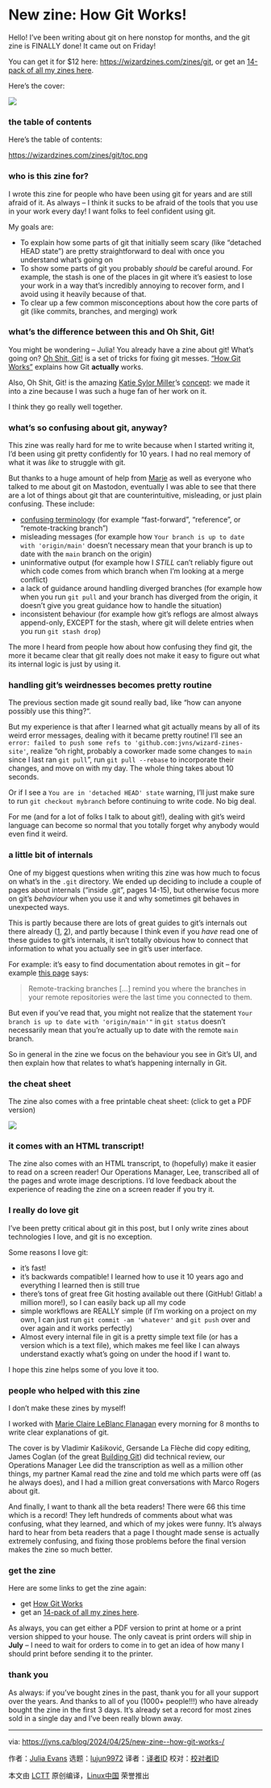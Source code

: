 [#]: subject: "New zine: How Git Works!"
[#]: via: "https://jvns.ca/blog/2024/04/25/new-zine--how-git-works-/"
[#]: author: "Julia Evans https://jvns.ca/"
[#]: collector: "lujun9972/lctt-scripts-1705972010"
[#]: translator: " "
[#]: reviewer: " "
[#]: publisher: " "
[#]: url: " "

New zine: How Git Works!
======

Hello! I’ve been writing about git on here nonstop for months, and the git zine is FINALLY done! It came out on Friday!

You can get it for $12 here: <https://wizardzines.com/zines/git>, or get an [14-pack of all my zines here][1].

Here’s the cover:

[![][2]][3]

### the table of contents

Here’s the table of contents:

<https://wizardzines.com/zines/git/toc.png>

### who is this zine for?

I wrote this zine for people who have been using git for years and are still afraid of it. As always – I think it sucks to be afraid of the tools that you use in your work every day! I want folks to feel confident using git.

My goals are:

  * To explain how some parts of git that initially seem scary (like “detached HEAD state”) are pretty straightforward to deal with once you understand what’s going on
  * To show some parts of git you probably _should_ be careful around. For example, the stash is one of the places in git where it’s easiest to lose your work in a way that’s incredibly annoying to recover form, and I avoid using it heavily because of that.
  * To clear up a few common misconceptions about how the core parts of git (like commits, branches, and merging) work



### what’s the difference between this and Oh Shit, Git!

You might be wondering – Julia! You already have a zine about git! What’s going on? [Oh Shit, Git!][4] is a set of tricks for fixing git messes. [“How Git Works”][5] explains how Git **actually** works.

Also, Oh Shit, Git! is the amazing [Katie Sylor Miller][6]’s [concept][7]: we made it into a zine because I was such a huge fan of her work on it.

I think they go really well together.

### what’s so confusing about git, anyway?

This zine was really hard for me to write because when I started writing it, I’d been using git pretty confidently for 10 years. I had no real memory of what it was _like_ to struggle with git.

But thanks to a huge amount of help from [Marie][8] as well as everyone who talked to me about git on Mastodon, eventually I was able to see that there are a lot of things about git that are counterintuitive, misleading, or just plain confusing. These include:

  * [confusing terminology][9] (for example “fast-forward”, “reference”, or “remote-tracking branch”)
  * misleading messages (for example how `Your branch is up to date with 'origin/main'` doesn’t necessary mean that your branch is up to date with the `main` branch on the origin)
  * uninformative output (for example how I _STILL_ can’t reliably figure out which code comes from which branch when I’m looking at a merge conflict)
  * a lack of guidance around handling diverged branches (for example how when you run `git pull` and your branch has diverged from the origin, it doesn’t give you great guidance how to handle the situation)
  * inconsistent behaviour (for example how git’s reflogs are almost always append-only, EXCEPT for the stash, where git will delete entries when you run `git stash drop`)



The more I heard from people how about how confusing they find git, the more it became clear that git really does not make it easy to figure out what its internal logic is just by using it.

### handling git’s weirdnesses becomes pretty routine

The previous section made git sound really bad, like “how can anyone possibly use this thing?“.

But my experience is that after I learned what git actually means by all of its weird error messages, dealing with it became pretty routine! I’ll see an `error: failed to push some refs to 'github.com:jvns/wizard-zines-site'`, realize “oh right, probably a coworker made some changes to `main` since I last ran `git pull`”, run `git pull --rebase` to incorporate their changes, and move on with my day. The whole thing takes about 10 seconds.

Or if I see a `You are in 'detached HEAD' state` warning, I’ll just make sure to run `git checkout mybranch` before continuing to write code. No big deal.

For me (and for a lot of folks I talk to about git!), dealing with git’s weird language can become so normal that you totally forget why anybody would even find it weird.

### a little bit of internals

One of my biggest questions when writing this zine was how much to focus on what’s in the `.git` directory. We ended up deciding to include a couple of pages about internals (“inside .git”, pages 14-15), but otherwise focus more on git’s _behaviour_ when you use it and why sometimes git behaves in unexpected ways.

This is partly because there are lots of great guides to git’s internals out there already ([1][10], [2][11]), and partly because I think even if you _have_ read one of these guides to git’s internals, it isn’t totally obvious how to connect that information to what you actually see in git’s user interface.

For example: it’s easy to find documentation about remotes in git – for example [this page][12] says:

> Remote-tracking branches […] remind you where the branches in your remote repositories were the last time you connected to them.

But even if you’ve read that, you might not realize that the statement `Your branch is up to date with 'origin/main'"` in `git status` doesn’t necessarily mean that you’re actually up to date with the remote `main` branch.

So in general in the zine we focus on the behaviour you see in Git’s UI, and then explain how that relates to what’s happening internally in Git.

### the cheat sheet

The zine also comes with a free printable cheat sheet: (click to get a PDF version)

[![][13]][14]

### it comes with an HTML transcript!

The zine also comes with an HTML transcript, to (hopefully) make it easier to read on a screen reader! Our Operations Manager, Lee, transcribed all of the pages and wrote image descriptions. I’d love feedback about the experience of reading the zine on a screen reader if you try it.

### I really do love git

I’ve been pretty critical about git in this post, but I only write zines about technologies I love, and git is no exception.

Some reasons I love git:

  * it’s fast!
  * it’s backwards compatible! I learned how to use it 10 years ago and everything I learned then is still true
  * there’s tons of great free Git hosting available out there (GitHub! Gitlab! a million more!), so I can easily back up all my code
  * simple workflows are REALLY simple (if I’m working on a project on my own, I can just run `git commit -am 'whatever'` and `git push` over and over again and it works perfectly)
  * Almost every internal file in git is a pretty simple text file (or has a version which is a text file), which makes me feel like I can always understand exactly what’s going on under the hood if I want to.



I hope this zine helps some of you love it too.

### people who helped with this zine

I don’t make these zines by myself!

I worked with [Marie Claire LeBlanc Flanagan][8] every morning for 8 months to write clear explanations of git.

The cover is by Vladimir Kašiković, Gersande La Flèche did copy editing, James Coglan (of the great [Building Git][11]) did technical review, our Operations Manager Lee did the transcription as well as a million other things, my partner Kamal read the zine and told me which parts were off (as he always does), and I had a million great conversations with Marco Rogers about git.

And finally, I want to thank all the beta readers! There were 66 this time which is a record! They left hundreds of comments about what was confusing, what they learned, and which of my jokes were funny. It’s always hard to hear from beta readers that a page I thought made sense is actually extremely confusing, and fixing those problems before the final version makes the zine so much better.

### get the zine

Here are some links to get the zine again:

  * get [How Git Works][3]
  * get an [14-pack of all my zines here][1].



As always, you can get either a PDF version to print at home or a print version shipped to your house. The only caveat is print orders will ship in **July** – I need to wait for orders to come in to get an idea of how many I should print before sending it to the printer.

### thank you

As always: if you’ve bought zines in the past, thank you for all your support over the years. And thanks to all of you (1000+ people!!!) who have already bought the zine in the first 3 days. It’s already set a record for most zines sold in a single day and I’ve been really blown away.

--------------------------------------------------------------------------------

via: https://jvns.ca/blog/2024/04/25/new-zine--how-git-works-/

作者：[Julia Evans][a]
选题：[lujun9972][b]
译者：[译者ID](https://github.com/译者ID)
校对：[校对者ID](https://github.com/校对者ID)

本文由 [LCTT](https://github.com/LCTT/TranslateProject) 原创编译，[Linux中国](https://linux.cn/) 荣誉推出

[a]: https://jvns.ca/
[b]: https://github.com/lujun9972
[1]: https://wizardzines.com/zines/all-the-zines/
[2]: https://wizardzines.com/zines/git/cover-small.jpg
[3]: https://wizardzines.com/zines/git
[4]: https://wizardzines.com/zines/oh-shit-git
[5]: https://wizardzines.com/zines/git/
[6]: https://sylormiller.com/
[7]: https://ohshitgit.com/
[8]: https://marieflanagan.com/
[9]: https://jvns.ca/blog/2023/11/01/confusing-git-terminology/
[10]: https://maryrosecook.com/blog/post/git-from-the-inside-out
[11]: https://shop.jcoglan.com/building-git/
[12]: https://git-scm.com/book/en/v2/Git-Branching-Remote-Branches
[13]: https://wizardzines.com/images/cheat-sheet-smaller.png
[14]: https://wizardzines.com/git-cheat-sheet.pdf
